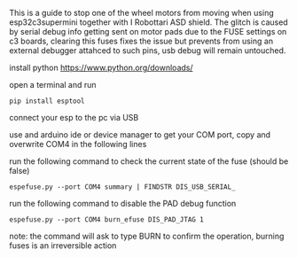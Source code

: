 This is a guide to stop one of the wheel motors from moving when using esp32c3supermini together with I Robottari ASD shield.
The glitch is caused by serial debug info getting sent on motor pads due to the FUSE settings on c3 boards, clearing this fuses fixes the issue but prevents from using an external debugger attahced to such pins, usb debug will remain untouched.

install python https://www.python.org/downloads/

open a terminal and run 

```
pip install esptool
```

connect your esp to the pc via USB

use and arduino ide or device manager to get your COM port, copy and overwrite COM4 in the following lines


run the following command to check the current state of the fuse (should be false)

```
espefuse.py --port COM4 summary | FINDSTR DIS_USB_SERIAL_

```

run the following command to disable the PAD debug function

```
espefuse.py --port COM4 burn_efuse DIS_PAD_JTAG 1
```

note: the command will ask to type BURN to confirm the operation, burning fuses is an irreversible action
